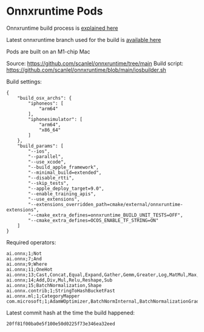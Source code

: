 #  Onnxruntime Pods

Onnxruntime build process is [explained here](https://docs.google.com/document/d/1bUyBwH-3E_a4c87g7_4mmwy6ntxw2p6rfvEQaQW4uw8/edit#heading=h.lq7mns3nfx98)

Latest onnxruntime branch used for the build is [available here](https://github.com/microsoft/onnxruntime/pull/17103)

Pods are built on an M1-chip Mac

Source: https://github.com/scanlel/onnxruntime/tree/main
Build script: https://github.com/scanlel/onnxruntime/blob/main/iosbuilder.sh

Build settings: 
```
{
    "build_osx_archs": {
        "iphoneos": [
            "arm64"
        ],
        "iphonesimulator": [
            "arm64",
            "x86_64"
        ]
    },
    "build_params": [
        "--ios",
        "--parallel",
        "--use_xcode",
        "--build_apple_framework",
        "--minimal_build=extended",
        "--disable_rtti",
        "--skip_tests",
        "--apple_deploy_target=9.0",
        "--enable_training_apis",
        "--use_extensions",
        "--extensions_overridden_path=cmake/external/onnxruntime-extensions",
        "--cmake_extra_defines=onnxruntime_BUILD_UNIT_TESTS=OFF",
        "--cmake_extra_defines=OCOS_ENABLE_TF_STRING=ON"
    ]
}
```

Required operators:
```
ai.onnx;1;Not
ai.onnx;7;And
ai.onnx;9;Where
ai.onnx;11;OneHot
ai.onnx;13;Cast,Concat,Equal,Expand,Gather,Gemm,Greater,Log,MatMul,Max,Neg,ReduceMax,ReduceMean,ReduceSum,ScatterND,Sigmoid,Size,Slice,SoftmaxCrossEntropyLoss,Squeeze,Sum,Transpose,Unsqueeze
ai.onnx;14;Add,Div,Mul,Relu,Reshape,Sub
ai.onnx;15;BatchNormalization,Shape
ai.onnx.contrib;1;StringToHashBucketFast
ai.onnx.ml;1;CategoryMapper
com.microsoft;1;AdamWOptimizer,BatchNormInternal,BatchNormalizationGrad,ConcatTraining,FusedGemm,InPlaceAccumulatorV2,ReluGrad,Scale,SigmoidGrad,SoftmaxCrossEntropyLossGrad,SplitTraining,TanhGrad
```

Latest commit hash at the time the build happened:
```
20ff81f00ba0e5f100e50d0225f73e346ea32eed
```
